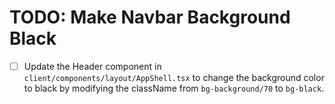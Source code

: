 # TODO: Make Navbar Background Black

- [ ] Update the Header component in `client/components/layout/AppShell.tsx` to change the background color to black by modifying the className from `bg-background/70` to `bg-black`.

